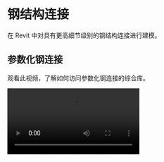 # 钢结构连接
在 Revit 中对具有更高细节级别的钢结构连接进行建模。
## 参数化钢连接
观看此视频，了解如何访问参数化钢连接的综合库。

<video src ="https://help.autodesk.com/videos/417d6e60-5574-11ed-905f-859cd9fcf2e4/video.webm" controls="controls" > </video>
<!-- <video src ="./Videoes/ParametricSteelConnections.webm" controls="controls" > </video> -->